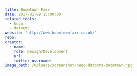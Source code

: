 ```yaml
---
title: Boomtown Fair
date: 2017-01-09 15:00:00
related_tools:
  - hugo
  - datocms
website: 'http://www.boomtownfair.co.uk/'
repo:
creator:
  - name:
    role: Design/Development
    url:
    twitter_username:
image_path: /uploads/screenshot-hugo-datocms-boomtown.jpg
---
```



